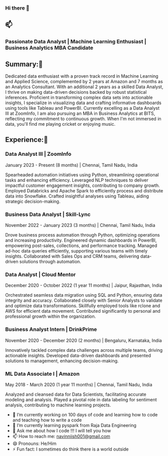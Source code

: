 ### Hi there 👋

## 📫
### Passionate Data Analyst | Machine Learning Enthusiast | Business Analytics MBA Candidate

## Summary:💬
Dedicated data enthusiast with a proven track record in Machine Learning and Applied Science, complemented by 2 years at Amazon and 7 months as an Analytics Consultant. With an additional 2 years as a skilled Data Analyst, I thrive on making data-driven decisions backed by robust statistical inferences. Proficient in transforming complex data sets into actionable insights, I specialize in visualizing data and crafting informative dashboards using tools like Tableau and PowerBI. Currently excelling as a Data Analyst III at ZoomInfo, I am also pursuing an MBA in Business Analytics at BITS, reflecting my commitment to continuous growth. When I'm not immersed in data, you'll find me playing cricket or enjoying music.


## Experience:🔭

### Data Analyst III | ZoomInfo
January 2023 - Present (8 months) | Chennai, Tamil Nadu, India

Spearheaded automation initiatives using Python, streamlining operational tasks and enhancing efficiency.
Leveraged NLP techniques to deliver impactful customer engagement insights, contributing to company growth.
Employed Databricks and Apache Spark to efficiently process and distribute data into Snowflake.
Crafted insightful analyses using Tableau, aiding strategic decision-making.

### Business Data Analyst | Skill-Lync
November 2022 - January 2023 (3 months) | Chennai, Tamil Nadu, India

Drove business process automation through Python, optimizing operations and increasing productivity.
Engineered dynamic dashboards in PowerBI, empowering post-sales, collections, and performance tracking.
Managed ad-hoc data queries efficiently, supporting various teams with timely insights.
Collaborated with Sales Ops and CRM teams, delivering data-driven solutions through automation.

### Data Analyst | Cloud Mentor
December 2020 - October 2022 (1 year 11 months) | Jaipur, Rajasthan, India

Orchestrated seamless data migration using SQL and Python, ensuring data integrity and accuracy.
Collaborated closely with Senior Analysts to validate and optimize data transformations.
Skillfully employed tools like rclone and AWS for efficient data movement.
Contributed significantly to personal and professional growth within the organization.


### Business Analyst Intern | DrinkPrime
November 2020 - December 2020 (2 months) | Bengaluru, Karnataka, India

Innovatively tackled complex data challenges across multiple teams, driving actionable insights.
Developed data-driven dashboards and presented solutions to management, enhancing decision-making.


### ML Data Associate I | Amazon
May 2018 - March 2020 (1 year 11 months) | Chennai, Tamil Nadu, India

Analyzed and cleansed data for Data Scientists, facilitating accurate modeling and analysis.
Played a pivotal role in data labeling for sentiment analysis, contributing to machine learning projects.

- 🔭 I’m currently working on 100 days of code and learning how to code and teaching how to write a code
- 🌱 I’m currently learning pyspark from Raja Data Engineering
- 💬 Ask me about how I code !!! I will tell you how
- 📫 How to reach me: navinniish001@gmail.com
- 😄 Pronouns: He/Him
- ⚡ Fun fact: I sometimes do think there is a world outside


